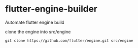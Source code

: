 # flutter-engine-builder
Automate flutter engine build


clone the engine into src/engine
```
git clone https://github.com/flutter/engine.git src/engine
```
